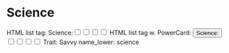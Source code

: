 # Science

HTML list tag: <tr><td>Science:</td><td><input type="checkbox" name="attr_science" value="1"><span class="checkmark"></span></td><td><input type="checkbox" name="attr_science" value="2"><span class="checkmark"></span></td><td><input type="checkbox" name="attr_science" value="3"><span class="checkmark"></span></td><td><input type="checkbox" name="attr_science" value="4"><span class="checkmark"></span></td></tr>
HTML list tag w. PowerCard: <tr><td><button class="txt-btn" type="roll" value="!power {{
--name|@{name} - Science
--Result Set| [[ [$skill|XPND] @{BAMF|challenge}d@{science}>4]]
--Hits|[^skill.ss]
--1s|[^skill.ones]
--format|skillcheck
}}">Science:</button></td><td><input type="checkbox" name="attr_science" value="6"><span class="checkmark"></span></td><td><input type="checkbox" name="attr_science" value="8"><span class="checkmark"></span></td><td><input type="checkbox" name="attr_science" value="10"><span class="checkmark"></span></td><td><input type="checkbox" name="attr_science" value="12"><span class="checkmark"></span></td></tr>
Trait: Savvy
name_lower: science